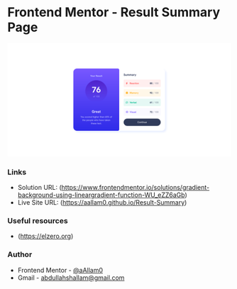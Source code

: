 # Frontend Mentor - Result Summary Page

![](assets/images/result-summary.png)

### Links

- Solution URL: (https://www.frontendmentor.io/solutions/gradient-background-using-lineargradient-function-WU_eZZ6aGb)
- Live Site URL: (https://aallam0.github.io/Result-Summary)

### Useful resources

- (https://elzero.org)

### Author

- Frontend Mentor - [@aAllam0](https://www.frontendmentor.io/profile/aAllam0)
- Gmail - abdullahshallam@gmail.com
